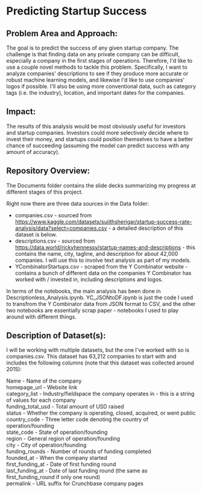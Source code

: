 # Predicting Startup Success

## Problem Area and Approach:
The goal is to predict the success of any given startup company. The challenge is that finding data on any private company can be difficult, especially a company in the first stages of operations. Therefore, I'd like to use a couple novel methods to tackle this problem. Specifically, I want to analyze companies' descriptions to see if they produce more accurate or robust machine learning models, and likewise I'd like to use companies' logos if possible. I'll also be using more conventional data, such as category tags (i.e. the industry), location, and important dates for the companies.

## Impact:
The results of this analysis would be most obviously useful for investors and startup companies. Investors could more selectively decide where to invest their money, and startups could position themselves to have a better chance of succeeding (assuming the model can predict success with any amount of accuracy).

## Repository Overview:
The Documents folder contains the slide decks summarizing my progress at different stages of this project.

Right now there are three data sources in the Data folder:
- companies.csv - sourced from https://www.kaggle.com/datasets/sujithsherigar/startup-success-rate-analysis/data?select=companies.csv - a detailed description of this dataset is below.        
- descriptions.csv - sourced from https://data.world/rickyhennessy/startup-names-and-descriptions - this contains the name, city, tagline, and description for about 42,000 companies. I will use this to involve text analysis as part of my models.     
- YCombinatorStartups.csv - scraped from the Y Combinator website - contains a bunch of different data on the companies Y Combinator has worked with / invested in, including descriptions and logos. 

In terms of the notebooks, the main analysis has been done in Descriptionless_Analysis.ipynb. YC_JSONtoDF.ipynb is just the code I used to transfrom the Y Combinator data from JSON format to CSV, and the other two notebooks are essentially scrap paper - notebooks I used to play around with different things.

## Description of Dataset(s):
I will be working with multiple datasets, but the one I've worked with so is companies.csv. This dataset has 63,212 companies to start with and includes the following columns (note that this dataset was collected around 2015):

Name - Name of the company       
homepage_url - Website link         
category_list - Industry/fieldspace the company operates in - this is a string of values for each company      
funding_total_usd - Total amount of USD raised       
status - Whether the company is operating, closed, acquired, or went public      
country_code - Three letter code denoting the country of operation/founding       
state_code - State of operation/founding        
region - General region of operation/founding         
city - City of operation/founding        
funding_rounds - Number of rounds of funding completed    
founded_at - When the company started       
first_funding_at - Date of first funding round      
last_funding_at - Date of last funding round (the same as first_funding_round if only one round)        
permalink - URL suffix for Crunchbase company pages